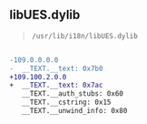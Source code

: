 ## libUES.dylib

> `/usr/lib/i18n/libUES.dylib`

```diff

-109.0.0.0.0
-  __TEXT.__text: 0x7b0
+109.100.2.0.0
+  __TEXT.__text: 0x7ac
   __TEXT.__auth_stubs: 0x60
   __TEXT.__cstring: 0x15
   __TEXT.__unwind_info: 0x80

```
